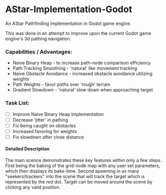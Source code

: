 # AStar-Implementation-Godot #
An AStar Pathfinding implementation in Godot game engine.

This was done in an attempt to improve upon the current Godot game engine's 3d pathing navigation.

### Capabilities / Advantages: ###
* Naive Binary Heap - to increase path-node comparison efficiency
* Path Tracking Smoothing - 'natural' like movement tracking
* Naive Obstacle Avoidance - increased obstacle avoidance utilizing weights
* Path Weights - favor paths over 'rough' terrain
* Gradient Slowdown - 'natural' slow down when approaching target

### Task List: ###
- [ ] Improve Naive Binary Heap Implementation
- [ ] Decrease 'jitter' in pathing
- [ ] Fix being caught on obstacles
- [ ] Increased favoring for weights
- [ ] Fix slowdown after close distance

#### Detailed Description ####
The main scence demonstrates these key features within only a few steps. First being the baking of the grid-node map with any user set parameters, which then displays its bake-time. Second spawning in as many "seekers/trackers" into the scene that will track the target which is represented by the red dot. Target can be moved around the scene by clicking any valid position. 
